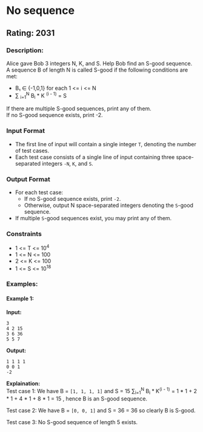 # No sequence
## Rating: 2031
### Description:
Alice gave Bob 3 integers N, K, and S. Help Bob find an S-good sequence.  
A sequence B of length N is called S-good if the following conditions are met: 
- B₁ ∈ {-1,0,1} for each 1 <= i <= N 
- ∑ <sub>i=1</sub><sup>N</sup> B<sub>i</sub> * K <sup>(i - 1)</sup> = S

If there are multiple S-good sequences, print any of them.  
If no S-good sequence exists, print -2. 

### Input Format 
- The first line of input will contain a single integer `T`, denoting the number of test cases. 
- Each test case consists of a single line of input containing three space-separated integers `-N`, `K`, and `S`. 
### Output Format 
- For each test case: 
    - If no S-good sequence exists, print `-2`. 
    - Otherwise, output N space-separated integers denoting the `S`-good sequence. 
- If multiple `S`-good sequences exist, you may print any of them. 
### Constraints 
- 1 <= T <= 10<sup>4</sup>
- 1 <= N <= 100 
- 2 <= K <= 100 
- 1 <= S <= 10<sup>18</sup>


### Examples:
#### Example 1:
**Input:**
```
3
4 2 15
3 6 36
5 5 7
```
**Output:**
```
1 1 1 1
0 0 1
-2
```
**Explaination:**  
Test case 1: 
We have B = `[1, 1, 1, 1]` and S = 15 
∑<sub>i=1</sub><sup>N</sup> B<sub>i</sub> * K<sup>(i - 1)</sup> = 1 * 1 + 2 * 1 + 4 * 1 + 8 * 1 = 15 , hence B is an S-good sequence. 

Test case 2: 
We have B = `[0, 0, 1]` and S = 36 = 36 so clearly B is S-good. 

Test case 3: 
No S-good sequence of length 5 exists.
